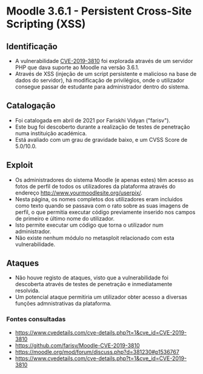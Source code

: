 # Moodle 3.6.1 - Persistent Cross-Site Scripting (XSS)

## Identificação

- A vulnerabilidade [CVE-2019-3810](https://www.exploit-db.com/exploits/49814) foi explorada através de um servidor PHP que dava suporte ao Moodle na versão 3.6.1.
- Através de XSS (injeção de um script persistente e malicioso na base de dados do servidor), há modificação de privilégios, onde o utilizador consegue passar de estudante para administrador dentro do sistema.

## Catalogação

- Foi catalogada em abril de 2021 por Fariskhi Vidyan ("farisv").
- Este bug foi descoberto durante a realização de testes de penetração numa instituição académica.
- Está avaliado com um grau de gravidade baixo, e um CVSS Score de 5.0/10.0.

## Exploit

- Os administradores do sistema Moodle (e apenas estes) têm acesso as fotos de perfil de todos os utilizadores da plataforma através do endereço http://www.yourmoodlesite.org/userpix/.
- Nesta página, os nomes completos dos utilizadores eram incluidos como texto quando se passava com o rato sobre as suas imagens de perfil, o que permitia executar código previamente inserido nos campos de primeiro e último nome do utilizador.
- Isto permite executar um código que torna o utilizador num administrador.
- Não existe nenhum módulo no metasploit relacionado com esta vulnerabilidade.

## Ataques

- Não houve registo de ataques, visto que a vulnerabilidade foi descoberta através de testes de penetração e inmediatamente resolvida.
- Um potencial ataque permitiria um utilizador obter acesso a diversas funções admnistrativas da plataforma.

### Fontes consultadas

- https://www.cvedetails.com/cve-details.php?t=1&cve_id=CVE-2019-3810
- https://github.com/farisv/Moodle-CVE-2019-3810
- https://moodle.org/mod/forum/discuss.php?d=381230#p1536767
- https://www.cvedetails.com/cve-details.php?t=1&cve_id=CVE-2019-3810
